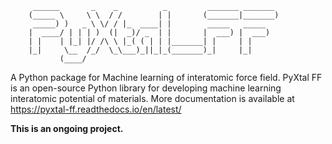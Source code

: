 
         ______       _    _          _         _______ _______ 
        (_____ \     \ \  / /        | |       (_______|_______)
         _____) )   _ \ \/ / |_  ____| |        _____   _____   
        |  ____/ | | | )  (|  _)/ _  | |       |  ___) |  ___)  
        | |    | |_| |/ /\ \ |_( ( | | |_______| |     | |      
        |_|     \__  /_/  \_\___)_||_|_(_______)_|     |_|      
               (____/  
               
A Python package for Machine learning of interatomic force field.
PyXtal FF is an open-source Python library for developing machine learning interatomic potential of materials. More documentation is available at https://pyxtal-ff.readthedocs.io/en/latest/

**This is an ongoing project.**
